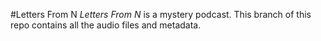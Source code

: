 #Letters From N
*Letters From N* is a mystery podcast. This branch of this repo contains all the audio files and metadata.